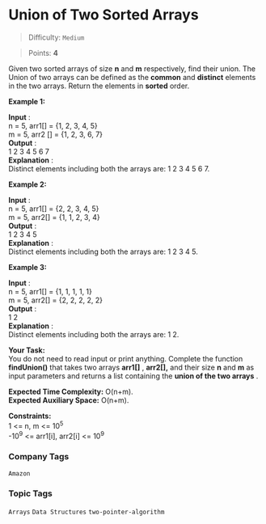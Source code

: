# Union of Two Sorted Arrays

> Difficulty: `Medium`

> Points: **4**

Given two sorted arrays of size **n**  and **m**  respectively, find their union. The Union of two arrays can be defined as the **common** and **distinct** elements in the two arrays. Return the elements in **sorted**  order.

**Example 1:**

**Input** :<br /> n = 5, arr1[] = {1, 2, 3, 4, 5}<br /> m = 5, arr2 [] = {1, 2, 3, 6, 7}<br /> **Output** : <br />1 2 3 4 5 6 7<br /> **Explanation** : <br />Distinct elements including both the arrays are: 1 2 3 4 5 6 7.

**Example 2:**

**Input** :<br /> n = 5, arr1[] = {2, 2, 3, 4, 5}<br /> m = 5, arr2[] = {1, 1, 2, 3, 4}<br /> **Output** : <br />1 2 3 4 5<br /> **Explanation** : <br />Distinct elements including both the arrays are: 1 2 3 4 5.

**Example 3:**

**Input** :<br /> n = 5, arr1[] = {1, 1, 1, 1, 1}<br /> m = 5, arr2[] = {2, 2, 2, 2, 2}<br /> **Output** : <br />1 2<br /> **Explanation** : <br />Distinct elements including both the arrays are: 1 2.

**Your Task:** <br />You do not need to read input or print anything. Complete the function **findUnion()** that takes two arrays **arr1[]** , **arr2[],**  and their size **n** and **m** as input parameters and returns a list containing the **union of the two arrays** .

**Expected Time Complexity:** O(n+m).<br />**Expected Auxiliary Space:** O(n+m).

**Constraints:** <br />1 <= n, m <= 10<sup>5</sup><br />-10<sup>9</sup> <= arr1[i], arr2[i] <= 10<sup>9</sup>

### Company Tags
`Amazon`  
### Topic Tags
`Arrays`  `Data Structures`  `two-pointer-algorithm`
